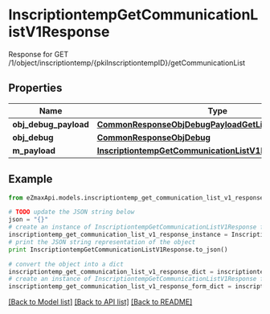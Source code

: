# InscriptiontempGetCommunicationListV1Response

Response for GET /1/object/inscriptiontemp/{pkiInscriptiontempID}/getCommunicationList

## Properties

Name | Type | Description | Notes
------------ | ------------- | ------------- | -------------
**obj_debug_payload** | [**CommonResponseObjDebugPayloadGetList**](CommonResponseObjDebugPayloadGetList.md) |  | 
**obj_debug** | [**CommonResponseObjDebug**](CommonResponseObjDebug.md) |  | [optional] 
**m_payload** | [**InscriptiontempGetCommunicationListV1ResponseMPayload**](InscriptiontempGetCommunicationListV1ResponseMPayload.md) |  | 

## Example

```python
from eZmaxApi.models.inscriptiontemp_get_communication_list_v1_response import InscriptiontempGetCommunicationListV1Response

# TODO update the JSON string below
json = "{}"
# create an instance of InscriptiontempGetCommunicationListV1Response from a JSON string
inscriptiontemp_get_communication_list_v1_response_instance = InscriptiontempGetCommunicationListV1Response.from_json(json)
# print the JSON string representation of the object
print InscriptiontempGetCommunicationListV1Response.to_json()

# convert the object into a dict
inscriptiontemp_get_communication_list_v1_response_dict = inscriptiontemp_get_communication_list_v1_response_instance.to_dict()
# create an instance of InscriptiontempGetCommunicationListV1Response from a dict
inscriptiontemp_get_communication_list_v1_response_form_dict = inscriptiontemp_get_communication_list_v1_response.from_dict(inscriptiontemp_get_communication_list_v1_response_dict)
```
[[Back to Model list]](../README.md#documentation-for-models) [[Back to API list]](../README.md#documentation-for-api-endpoints) [[Back to README]](../README.md)


